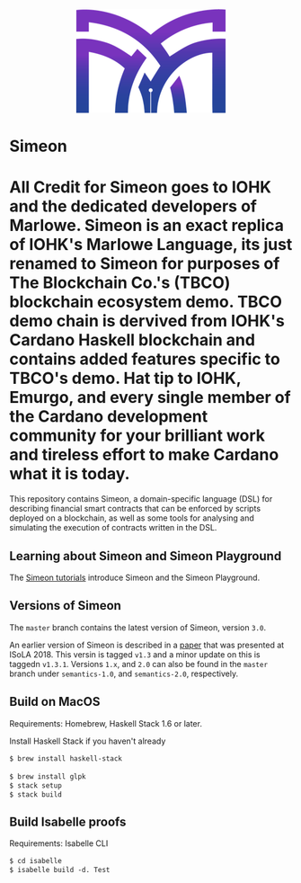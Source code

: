 <p align="center">
  <img width="266" height="185" src="docs/tutorial-v1.3/pix/logo.png">
</p>

# Simeon
# All Credit for Simeon goes to IOHK and the dedicated developers of Marlowe. Simeon is an exact replica of IOHK's Marlowe Language, its just renamed to Simeon for purposes of The Blockchain Co.'s (TBCO) blockchain ecosystem demo. TBCO demo chain is dervived from IOHK's Cardano Haskell blockchain and contains added features specific to TBCO's demo. Hat tip to IOHK, Emurgo, and every single member of the Cardano development community for your brilliant work and tireless effort to make Cardano what it is today.
This repository contains Simeon, a domain-specific language (DSL) for describing financial smart contracts that can be enforced by scripts deployed on a blockchain, as well as some tools for analysing and simulating the execution of contracts written in the DSL.

## Learning about Simeon and Simeon Playground

The [Simeon tutorials](https://david.simeon.tbcodev.io/tutorial/) introduce Simeon and the Simeon Playground.

## Versions of Simeon

The `master` branch contains the latest version of Simeon, version `3.0`.

An earlier version of Simeon is described in a [paper](https://tbco.io/research/papers/#2WHKDRA8) that was presented at ISoLA 2018. This versin is tagged `v1.3` and a minor update on this is taggedn `v1.3.1`.
Versions `1.x`, and `2.0` can also be found in the `master` branch under `semantics-1.0`, and `semantics-2.0`, respectively.

## Build on MacOS


Requirements: Homebrew, Haskell Stack 1.6 or later.

Install Haskell Stack if you haven't already

    $ brew install haskell-stack

    $ brew install glpk
    $ stack setup
    $ stack build
    
## Build Isabelle proofs

Requirements: Isabelle CLI

    $ cd isabelle
    $ isabelle build -d. Test
